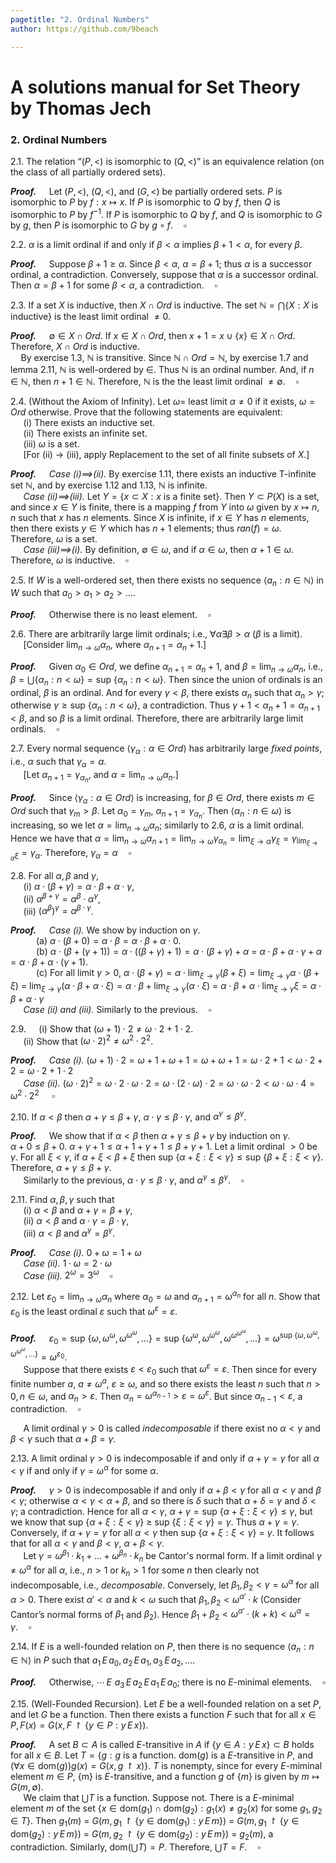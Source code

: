 ```yaml
---
pagetitle: "2. Ordinal Numbers"
author: https://github.com/9beach

---
```

# A solutions manual for Set Theory by Thomas Jech
### 2. Ordinal Numbers

2.1. The relation “$(P,<)$ is isomorphic to $(Q,<)$” is an equivalence
relation (on the class of all partially ordered sets).

**_Proof._**&nbsp;$\quad$Let $(P, <)$, $(Q, <)$, and $(G, <)$ be partially
ordered sets. $P$ is isomorphic to $P$ by $f:x \mapsto x$. If $P$ is
isomorphic to $Q$ by $f$, then $Q$ is isomorphic to $P$ by $f^{-1}$. If
$P$ is isomorphic to $Q$ by $f$, and $Q$ is isomorphic to $G$ by $g$,
then $P$ is isomorphic to $G$ by $g\circ f$.$\quad\square$

2.2. $\alpha$ is a limit ordinal if and only if $\beta <\alpha$ implies
$\beta+1<\alpha$, for every $\beta$.

**_Proof._**&nbsp;$\quad$Suppose $\beta+1\ge\alpha$. Since $\beta <\alpha$,
$\alpha = \beta + 1$; thus $\alpha$ is a successor ordinal, a contradiction.
Conversely, suppose that $\alpha$ is a successor ordinal. Then
$\alpha=\beta+1$ for some $\beta<\alpha$, a contradiction.$\quad\square$

2.3. If a set $X$ is inductive, then $X \cap Ord$ is inductive. The set
$\mathbb{N} = \bigcap\{X : X \text{ is inductive}\}$ is the least limit
ordinal $\neq 0$.

**_Proof._**&nbsp;$\quad$$\emptyset \in X \cap Ord$. If $x\in X \cap Ord$,
then $x + 1 = x \cup \{x\} \in X \cap Ord$. Therefore, $X \cap Ord$ is
inductive.\
$\quad$By exercise 1.3, $\mathbb{N}$ is transitive. Since $\mathbb{N}
\cap Ord=\mathbb{N}$, by exercise 1.7 and lemma 2.11, $\mathbb{N}$ is
well-ordered by $\in$. Thus $\mathbb{N}$ is an ordinal number. And,
if $n \in \mathbb{N}$, then $n + 1 \in \mathbb{N}$. Therefore, $\mathbb{N}$
is the the least limit ordinal $\neq \emptyset$.$\quad\square$

2.4. (Without the Axiom of Infinity). Let $\omega =$ least limit $\alpha
\neq 0$ if it exists, $\omega = Ord$ otherwise. Prove that the following
statements are equivalent:\
&nbsp;$\quad$(i) There exists an inductive set.\
&nbsp;$\quad$(ii) There exists an infinite set.\
&nbsp;$\quad$(iii) $\omega$ is a set.\
&nbsp;$\quad$[For (ii) $\to$ (iii), apply Replacement to the set of all
finite subsets of $X$.]

**_Proof._**&nbsp;$\quad$_Case (i)$\implies$(ii)._ By exercise 1.11, there
exists an inductive T-infinite set $\mathbb{N}$, and by exercise 1.12 and
1.13, $\mathbb{N}$ is infinite.\
&nbsp;$\quad$_Case (ii)$\implies$(iii)._ Let $Y = \{x\subset X : x \text{ is a
finite set}\}$. Then $Y \subset P(X)$ is a set, and since $x \in Y$ is finite,
there is a mapping $f$ from $Y$ into $\omega$ given by $x \mapsto n$, $n$
such that $x$ has $n$ elements. Since $X$ is infinite, if $x \in Y$ has $n$
elements, then there exists $y \in Y$ which has $n+1$ elements; thus
$ran(f) = \omega$. Therefore, $\omega$ is a set.\
&nbsp;$\quad$_Case (iii)$\implies$(i)._ By definition, $\emptyset\in\omega$,
and if $\alpha\in\omega$, then $\alpha+1\in\omega$. Therefore, $\omega$ is
inductive.$\quad\square$

2.5. If $W$ is a well-ordered set, then there exists no sequence
$\langle a_n : n \in \mathbb{N}\rangle$ in $W$ such that
$a_0 >a_1 >a_2 > \ldots.$

**_Proof._**&nbsp;$\quad$Otherwise there is no least element.$\quad\square$

2.6. There are arbitrarily large limit ordinals; i.e., $\forall\alpha\exists
\beta > \alpha$ ($\beta$ is a limit).\
&nbsp;$\quad$[Consider $\lim_{n\to \omega}\alpha_n$, where $\alpha_{n+1} =
\alpha_n + 1$.]

**_Proof._**&nbsp;$\quad$Given $\alpha_0\in Ord$,
we define $\alpha_{n+1} = \alpha_n+1$, and $\beta=\lim_{n\to
\omega}\alpha_n$, i.e., $\beta=\bigcup\{\alpha_n:n<\omega\}=\text{sup }
\{\alpha_n:n<\omega\}$. Then since the union of ordinals is an ordinal,
$\beta$ is an ordinal. And for every $\gamma < \beta$, there exists
$\alpha_n$ such that $\alpha_n>\gamma$; otherwise $\gamma\ge\text{sup }
\{\alpha_n:n<\omega\}$, a contradiction.
Thus $\gamma+1<\alpha_n+1=\alpha_{n+1}<\beta$, and so
$\beta$ is a limit ordinal. Therefore, there are arbitrarily large limit ordinals.$\quad\square$

2.7. Every normal sequence $\langle\gamma_\alpha : \alpha \in Ord\rangle$ has
arbitrarily large _fixed points_, i.e., $\alpha$ such that $\gamma_\alpha =
\alpha$.\
&nbsp;$\quad$[Let $\alpha_{n+1}=\gamma_{\alpha_n}$, and $\alpha=\lim_{n\to
\omega}\alpha_n$.]

**_Proof._**&nbsp;$\quad$Since $\langle\gamma_\alpha : \alpha \in Ord\rangle$
is increasing, for $\beta \in Ord$, there exists $m \in Ord$ such that
$\gamma_m>\beta$.
Let $\alpha_0=\gamma_m$, $\alpha_{n+1}=\gamma_{\alpha_n}$. Then
$\langle\alpha_n:n\in\omega\rangle$ is increasing, so we let
$\alpha=\lim_{n\to \omega}\alpha_n$;
similarly to 2.6, $\alpha$ is a limit ordinal. Hence we have that
$\alpha=\lim_{n\to\omega}\alpha_{n+1}=
\lim_{n\to\omega}\gamma_{\alpha_{n}}=\lim_{\xi\to\alpha}\gamma_\xi=
\gamma_{\lim_{\xi\to\alpha}\xi}=\gamma_\alpha$. Therefore,
$\gamma_\alpha = \alpha$$\quad\square$

2.8. For all $\alpha, \beta$ and $\gamma$,\
&nbsp;$\quad$(i) $\alpha\cdot(\beta+\gamma)= \alpha\cdot\beta+
\alpha\cdot\gamma$,\
&nbsp;$\quad$(ii) $\alpha^{\beta+\gamma}=\alpha^{\beta}\cdot\alpha^{\gamma}$,\
&nbsp;$\quad$(iii) $(\alpha^{\beta})^{\gamma} =\alpha^{\beta\cdot\gamma}$.

**_Proof._**&nbsp;$\quad$_Case (i)._ We show by induction on $\gamma$.\
&nbsp;$\quad$&nbsp;$\quad$(a) $\alpha\cdot(\beta+0)=\alpha\cdot\beta
=\alpha\cdot\beta + \alpha\cdot 0$.\
&nbsp;$\quad$&nbsp;$\quad$(b) $\alpha\cdot(\beta+(\gamma+1))=\alpha\cdot((\beta+\gamma)+1)=
\alpha\cdot(\beta+\gamma)+\alpha$ $=$ $\alpha\cdot\beta+
\alpha\cdot\gamma + \alpha=\alpha\cdot\beta+
\alpha\cdot(\gamma+1)$.\
&nbsp;$\quad$&nbsp;$\quad$(c\) For all limit $\gamma > 0$,
$\alpha\cdot(\beta+\gamma)=
\alpha\cdot\lim_{\xi\to\gamma}(\beta+\xi)=
\lim_{\xi\to\gamma}\alpha\cdot(\beta+\xi)$ $=$
$\lim_{\xi\to\gamma}(\alpha\cdot\beta+\alpha\cdot\xi)=
\alpha\cdot\beta+\lim_{\xi\to\gamma}(\alpha\cdot\xi)$
$=$ $\alpha\cdot\beta+\alpha\cdot\lim_{\xi\to\gamma}\xi=\alpha\cdot\beta+
\alpha\cdot\gamma$\
&nbsp;$\quad$_Case (ii) and (iii)._ Similarly to the previous.$\quad\square$

2.9.&nbsp;$\quad$(i) Show that $(\omega+1)\cdot 2\neq\omega\cdot 2+1\cdot 2$.\
&nbsp;$\quad$(ii) Show that $(\omega\cdot 2)^2 \neq \omega^2\cdot 2^2$.

**_Proof._**&nbsp;$\quad$_Case (i)._ $(\omega+1)\cdot 2=\omega+1+\omega
+1=\omega+\omega+1=\omega\cdot 2 + 1 < \omega\cdot 2 + 2 = \omega\cdot 2
+1\cdot 2$\
&nbsp;$\quad$_Case (ii)._ $(\omega\cdot 2)^2=\omega\cdot 2 \cdot \omega\cdot
2=\omega\cdot (2 \cdot \omega)\cdot 2=\omega\cdot\omega\cdot 2<\omega\cdot\omega\cdot 4=\omega^2\cdot 2^2$
 $\quad\square$

2.10. If $\alpha<\beta$ then $\alpha+\gamma\le\beta+\gamma$, $\alpha
\cdot\gamma\le\beta\cdot\gamma$, and $\alpha^{\gamma}\le\beta^{\gamma}$.

**_Proof._**&nbsp;$\quad$We show that if $\alpha<\beta$ then
$\alpha+\gamma\le\beta+\gamma$ by induction on $\gamma$.\
$\alpha+0\le\beta+0$. $\alpha+\gamma+1\le\alpha+1+\gamma+1
\le\beta+\gamma+1$. Let a limit ordinal $> 0$ be $\gamma$.
For all $\xi<\gamma$, if $\alpha + \xi < \beta + \xi$ then
$\text{sup }\{\alpha + \xi : \xi<\gamma\} \le \text{sup } \{\beta +
\xi : \xi<\gamma\}$. Therefore, $\alpha+\gamma\le\beta+\gamma$.\
&nbsp;$\quad$Similarly to the previous, $\alpha
\cdot\gamma\le\beta\cdot\gamma$, and $\alpha^{\gamma}\le
\beta^{\gamma}$.$\quad\square$

2.11. Find $\alpha, \beta, \gamma$ such that\
&nbsp;$\quad$(i) $\alpha <\beta$ and $\alpha +\gamma =\beta +\gamma$,\
&nbsp;$\quad$(ii) $\alpha <\beta$ and $\alpha\cdot\gamma=\beta\cdot\gamma$,\
&nbsp;$\quad$(iii) $\alpha <\beta$ and $\alpha^{\gamma}=\beta^{\gamma}$.

**_Proof._**&nbsp;$\quad$_Case (i)._ $0+\omega=1+\omega$\
&nbsp;$\quad$_Case (ii)._ $1\cdot\omega=2\cdot\omega$\
&nbsp;$\quad$_Case (iii)._ $2^{\omega}=3^{\omega}$$\quad\square$

2.12. Let $\varepsilon_0 = \lim_{n\to \omega}\alpha_n$ where $\alpha_0 =
\omega$ and $\alpha_{n+1} = \omega^{\alpha_n}$ for all $n$. Show that
$\varepsilon_0$ is the least ordinal $\varepsilon$ such that
$\omega^{\varepsilon}=\varepsilon$.

**_Proof._**&nbsp;$\quad$$\varepsilon_0=\text{sup }\{\omega, \omega^\omega,
\omega^{\omega^\omega},\ldots\}=\text{sup }\{\omega^\omega,
\omega^{\omega^\omega},\omega^{\omega^{\omega^\omega}},\ldots\}=
\omega^{\text{sup }\{\omega, \omega^\omega,
\omega^{\omega^\omega},\ldots\}}=\omega^{\varepsilon_0}$.\
&nbsp;$\quad$Suppose that there exists $\varepsilon < \varepsilon_0$
such that $\omega^{\varepsilon}=\varepsilon$. Then since for every finite
number $a$, $a \neq \omega^a$, $\varepsilon \ge \omega$, and so there
exists the least $n$ such that $n>0, n\in\omega$, and $\alpha_n >
\varepsilon$. Then
$\alpha_n=\omega^{\alpha_{n-1}}>\varepsilon=\omega^\varepsilon$. But
since $\alpha_{n-1}<\varepsilon$, a contradiction.$\quad\square$

&nbsp;$\quad$A limit ordinal $\gamma > 0$ is called _indecomposable_ if
there exist no $\alpha < \gamma$ and $\beta < \gamma$ such that
$\alpha+\beta=\gamma$.

2.13. A limit ordinal $\gamma > 0$ is indecomposable if and only if $\alpha
+\gamma = \gamma$ for all $\alpha < \gamma$ if and only if $\gamma
=\omega^{\alpha}$ for some $\alpha$.

**_Proof._**&nbsp;$\quad$$\gamma > 0$ is indecomposable
if and only if $\alpha+\beta<\gamma$ for all
$\alpha < \gamma$ and $\beta < \gamma$; otherwise
$\alpha<\gamma<\alpha+\beta$, and so there is $\delta$ such that
$\alpha+\delta=\gamma$ and $\delta<\gamma$; a contradiction. Hence
for all $\alpha < \gamma$, $\alpha+\gamma=\text{sup }\{\alpha+\xi : \xi <
\gamma\}\le\gamma$, but we know that $\text{sup }\{\alpha+\xi : \xi <
\gamma\}$ $\ge$ $\text{sup }\{\xi : \xi < \gamma\}=\gamma$. Thus $\alpha
+\gamma=\gamma$. Conversely, if
$\alpha +\gamma = \gamma$ for all $\alpha < \gamma$ then
$\text{sup }\{\alpha+\xi : \xi < \gamma\}$ $=$ $\gamma$. It follows that
for all $\alpha < \gamma$ and $\beta < \gamma$, $\alpha+\beta<\gamma$.\
&nbsp;$\quad$Let $\gamma=\omega^{\beta_1}\cdot k_1
+\ldots+\omega^{\beta_n}\cdot k_n$ be Cantor's normal form.
If a limit ordinal $\gamma \ne \omega^\alpha$ for
all $\alpha$, i.e., $n>1$ or $k_n>1$ for some $n$ then clearly not indecomposable, i.e.,
_decomposable_.
Conversely, let $\beta_1, \beta_2<\gamma=\omega^\alpha$ for all $\alpha>0$.
There exist $\alpha'<\alpha$ and $k<\omega$ such
that $\beta_1, \beta_2<\omega^{\alpha'}\cdot k$ (Consider Cantor’s
normal forms of $\beta_1$ and $\beta_2$). Hence $\beta_1 + \beta_2 <
\omega^{\alpha'}\cdot (k+k) < \omega^\alpha=\gamma$.$\quad\square$

2.14. If $E$ is a well-founded relation on $P$, then there is no sequence
$\langle a_n : n \in \mathbb{N} \rangle$ in $P$ such that $a_1\,E\,a_0,
\,a_2\,E\,a_1,\,a_3\,E\,a_2,\,\ldots$.

**_Proof._**&nbsp;$\quad$Otherwise, $\cdots\,E\,\,a_3\,E\,a_2\,E\,a_1\,E\,
a_0$; there is no $E$-minimal elements.$\quad\square$

2.15. (Well-Founded Recursion). Let $E$ be a well-founded relation on a set
$P$, and let $G$ be a function. Then there exists a function $F$ such that
for all $x \in P, F(x)=G(x,F\upharpoonright\{y\in P:y\,E\,x\})$.

**_Proof._**&nbsp;$\quad$A set $B\subset A$ is called $E$-transitive in $A$
if $\{y\in A:y\,E\,x\}\subset B$ holds for all $x\in B$. Let $T = \{g : g$
is a function. $\text{dom}(g)$ is a $E$-transitive in $P$, and
$(\forall x \in \text{dom}(g))g(x) = G(x, g\upharpoonright x)\}$.
$T$ is nonempty, since for every $E$-miminal element $m\in P$, \{m\} is
$E$-transitive, and a function $g$ of $\{m\}$ is given by $m\mapsto G(m,
\emptyset)$.\
&nbsp;$\quad$We claim that $\bigcup T$ is a function. Suppose not.
There is a $E$-minimal element $m$ of the set
$\{x\in \text{dom}(g_1)\cap\text{dom}(g_2) : g_1(x) \neq g_2(x)$
for some $g_1, g_2 \in T\}$.
Then $g_1(m)$ $=$ $G(m, g_1\upharpoonright\{y\in \text{dom}(g_1): y\,E\,m\})$ $=$
$G(m, g_1\upharpoonright\{y\in \text{dom}(g_2): y\,E\,m\})$ $=$
$G(m, g_2\upharpoonright\{y\in \text{dom}(g_2): y\,E\,m\})$ $=$
$g_2(m)$,
a contradiction. Similarly, dom($\bigcup T)=P$. Therefore,
$\bigcup T=F$.$\quad\square$
